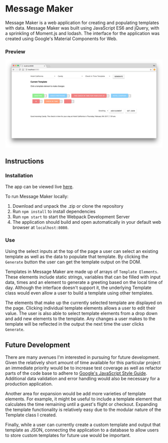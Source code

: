 # Message Maker

Message Maker is a web application for creating and populating templates with data. Message Maker was built using JavaScript ES6 and jQuery, with a sprinkling of Moment.js and lodash. The interface for the application was created using Google's Material Components for Web.

### Preview

![preview](message-maker.png)

## Instructions

### Installation

The app can be viewed live [here](https://nicolaslwilson.github.io/message-maker/dist/).

To run Message Maker locally:

1. Download and unpack the .zip or clone the repository
2. Run `npm install` to install dependencies
3. Run `npm start` to start the Webpack Development Server
4. The application should build and open automatically in your default web browser at `localhost:8080`.

### Use

Using the select inputs at the top of the page a user can select an existing template as well as the data to populate that template. By clicking the `Generate` button the user can get the template output on the DOM.

Templates in Message Maker are made up of arrays of `Template Elements`. These elements include static strings, variables that can be filled with input data, times and an element to generate a greeting based on the local time of day. Although the interface doesn't support it, the underlying Template class would even allow a user to build a template using other templates.

The elements that make up the currently selected template are displayed on the page. Clicking individual template elements allows a user to edit their value. The user is also able to select template elements from a drop down and add new elements to the template. Any changes a user makes to the template will be reflected in the output the next time the user clicks `Generate`.

## Future Development

There are many avenues I'm interested in pursuing for future development. Given the relatively short amount of time available for this particular project an immediate priority would be to increase test coverage as well as refactor parts of the code base to adhere to [Google's JavaScript Style Guide](https://google.github.io/styleguide/jsguide.html). Additional data validation and error handling would also be necessary for a production application.

Another area for expansion would be add more varieties of template elements. For example, it might be useful to include a template element that calculates the time remaining until a guest's flight or checkout. Expanding the template functionality is relatively easy due to the modular nature of the Template class I created. 

Finally, while a user can currently create a custom template and output that template as JSON, connecting the application to a database to allow users to store custom templates for future use would be important.







